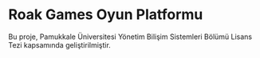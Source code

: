 # Roak Games Oyun Platformu

Bu proje, Pamukkale Üniversitesi Yönetim Bilişim Sistemleri Bölümü Lisans Tezi kapsamında geliştirilmiştir.